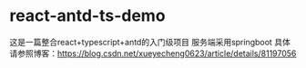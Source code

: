 # react-antd-ts-demo
这是一篇整合react+typescript+antd的入门级项目
服务端采用springboot
具体请参照博客：https://blog.csdn.net/xueyecheng0623/article/details/81197056
